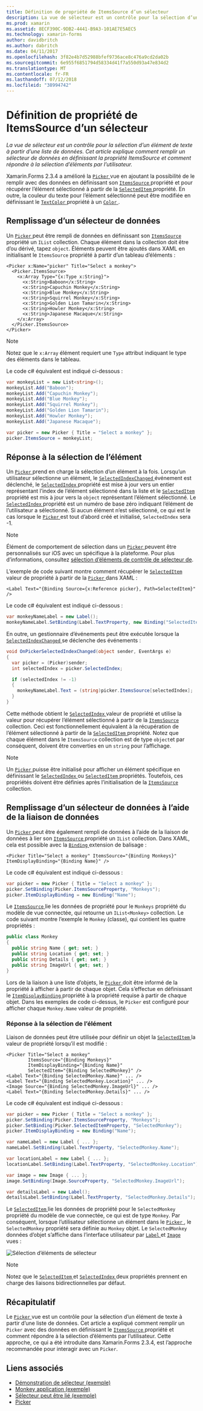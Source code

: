 ```yaml
---
title: Définition de propriété de ItemsSource d’un sélecteur
description: La vue de sélecteur est un contrôle pour la sélection d’un élément de texte à partir d’une liste de données. Cet article explique comment remplir un sélecteur de données en définissant la propriété ItemsSource et comment répondre à la sélection d’éléments par l’utilisateur.
ms.prod: xamarin
ms.assetid: 8ECF390C-9DB2-4441-B9A3-101AE7E5AEC5
ms.technology: xamarin-forms
author: davidbritch
ms.author: dabritch
ms.date: 04/11/2017
ms.openlocfilehash: 3f82e4b7d52988bfef9736ace8c476a9cd2da02b
ms.sourcegitcommit: 6e955f6851794d58334d41f7a550d93a47e834d2
ms.translationtype: MT
ms.contentlocale: fr-FR
ms.lasthandoff: 07/12/2018
ms.locfileid: "38994742"
---
```

# <a name="setting-a-pickers-itemssource-property"></a>Définition de propriété de ItemsSource d’un sélecteur

_La vue de sélecteur est un contrôle pour la sélection d’un élément de texte à partir d’une liste de données. Cet article explique comment remplir un sélecteur de données en définissant la propriété ItemsSource et comment répondre à la sélection d’éléments par l’utilisateur._

Xamarin.Forms 2.3.4 a amélioré la [ `Picker` ](xref:Xamarin.Forms.Picker) vue en ajoutant la possibilité de le remplir avec des données en définissant son [ `ItemsSource` ](xref:Xamarin.Forms.Picker.ItemsSource) propriété et pour récupérer l’élément sélectionné à partir de la [ `SelectedItem` ](xref:Xamarin.Forms.Picker.SelectedItem) propriété. En outre, la couleur du texte pour l’élément sélectionné peut être modifiée en définissant le [ `TextColor` ](xref:Xamarin.Forms.Picker.TextColor) propriété à un [ `Color` ](xref:Xamarin.Forms.Color).

## <a name="populating-a-picker-with-data"></a>Remplissage d’un sélecteur de données

Un [ `Picker` ](xref:Xamarin.Forms.Picker) peut être rempli de données en définissant son [ `ItemsSource` ](xref:Xamarin.Forms.Picker.ItemsSource) propriété un `IList` collection. Chaque élément dans la collection doit être d’ou dérivé, tapez `object`. Éléments peuvent être ajoutés dans XAML en initialisant le `ItemsSource` propriété à partir d’un tableau d’éléments :

```xaml
<Picker x:Name="picker" Title="Select a monkey">
  <Picker.ItemsSource>
    <x:Array Type="{x:Type x:String}">
      <x:String>Baboon</x:String>
      <x:String>Capuchin Monkey</x:String>
      <x:String>Blue Monkey</x:String>
      <x:String>Squirrel Monkey</x:String>
      <x:String>Golden Lion Tamarin</x:String>
      <x:String>Howler Monkey</x:String>
      <x:String>Japanese Macaque</x:String>
    </x:Array>
  </Picker.ItemsSource>
</Picker>
```

> [!NOTE]
> Notez que le `x:Array` élément requiert une `Type` attribut indiquant le type des éléments dans le tableau.

Le code c# équivalent est indiqué ci-dessous :

```csharp
var monkeyList = new List<string>();
monkeyList.Add("Baboon");
monkeyList.Add("Capuchin Monkey");
monkeyList.Add("Blue Monkey");
monkeyList.Add("Squirrel Monkey");
monkeyList.Add("Golden Lion Tamarin");
monkeyList.Add("Howler Monkey");
monkeyList.Add("Japanese Macaque");

var picker = new Picker { Title = "Select a monkey" };
picker.ItemsSource = monkeyList;
```

## <a name="responding-to-item-selection"></a>Réponse à la sélection de l’élément

Un [ `Picker` ](xref:Xamarin.Forms.Picker) prend en charge la sélection d’un élément à la fois. Lorsqu’un utilisateur sélectionne un élément, le [ `SelectedIndexChanged` ](xref:Xamarin.Forms.Picker.SelectedIndexChanged) événement est déclenché, le [ `SelectedIndex` ](xref:Xamarin.Forms.Picker.SelectedIndex) propriété est mise à jour vers un entier représentant l’index de l’élément sélectionné dans la liste et le [ `SelectedItem` ](xref:Xamarin.Forms.Picker.SelectedItem) propriété est mis à jour vers la `object` représentant l’élément sélectionné. Le [ `SelectedIndex` ](xref:Xamarin.Forms.Picker.SelectedIndex) propriété est un numéro de base zéro indiquant l’élément de l’utilisateur a sélectionné. Si aucun élément n’est sélectionné, ce qui est le cas lorsque le [ `Picker` ](xref:Xamarin.Forms.Picker) est tout d’abord créé et initialisé, `SelectedIndex` sera -1.

> [!NOTE]
> Élément de comportement de sélection dans un [ `Picker` ](xref:Xamarin.Forms.Picker) peuvent être personnalisés sur iOS avec un spécifique à la plateforme. Pour plus d’informations, consultez [sélection d’éléments de contrôle de sélecteur de](~/xamarin-forms/platform/platform-specifics/consuming/ios.md#picker_update_mode).

L’exemple de code suivant montre comment récupérer le [ `SelectedItem` ](xref:Xamarin.Forms.Picker.SelectedItem) valeur de propriété à partir de la [ `Picker` ](xref:Xamarin.Forms.Picker) dans XAML :

```xaml
<Label Text="{Binding Source={x:Reference picker}, Path=SelectedItem}" />
```

Le code c# équivalent est indiqué ci-dessous :

```csharp
var monkeyNameLabel = new Label();
monkeyNameLabel.SetBinding(Label.TextProperty, new Binding("SelectedItem", source: picker));
```

En outre, un gestionnaire d’événements peut être exécutée lorsque la [ `SelectedIndexChanged` ](xref:Xamarin.Forms.Picker.SelectedIndexChanged) se déclenche des événements :

```csharp
void OnPickerSelectedIndexChanged(object sender, EventArgs e)
{
  var picker = (Picker)sender;
  int selectedIndex = picker.SelectedIndex;

  if (selectedIndex != -1)
  {
    monkeyNameLabel.Text = (string)picker.ItemsSource[selectedIndex];
  }
}
```

Cette méthode obtient le [ `SelectedIndex` ](xref:Xamarin.Forms.Picker.SelectedIndex) valeur de propriété et utilise la valeur pour récupérer l’élément sélectionné à partir de la [ `ItemsSource` ](xref:Xamarin.Forms.Picker.ItemsSource) collection. Ceci est fonctionnellement équivalent à la récupération de l’élément sélectionné à partir de la [ `SelectedItem` ](xref:Xamarin.Forms.Picker.SelectedItem) propriété. Notez que chaque élément dans le `ItemsSource` collection est de type `object`et par conséquent, doivent être converties en un `string` pour l’affichage.

> [!NOTE]
> Un [ `Picker` ](xref:Xamarin.Forms.Picker) puisse être initialisé pour afficher un élément spécifique en définissant le [ `SelectedIndex` ](xref:Xamarin.Forms.Picker.SelectedIndex) ou [ `SelectedItem` ](xref:Xamarin.Forms.Picker.SelectedItem) propriétés. Toutefois, ces propriétés doivent être définies après l’initialisation de la [ `ItemsSource` ](xref:Xamarin.Forms.Picker.ItemsSource) collection.

## <a name="populating-a-picker-with-data-using-data-binding"></a>Remplissage d’un sélecteur de données à l’aide de la liaison de données

Un [ `Picker` ](xref:Xamarin.Forms.Picker) peut être également rempli de données à l’aide de la liaison de données à lier son [ `ItemsSource` ](xref:Xamarin.Forms.Picker.ItemsSource) propriété un `IList` collection. Dans XAML, cela est possible avec la [ `Binding` ](xref:Xamarin.Forms.Xaml.BindingExtension) extension de balisage :

```xaml
<Picker Title="Select a monkey" ItemsSource="{Binding Monkeys}" ItemDisplayBinding="{Binding Name}" />
```

Le code c# équivalent est indiqué ci-dessous :

```csharp
var picker = new Picker { Title = "Select a monkey" };
picker.SetBinding(Picker.ItemsSourceProperty, "Monkeys");
picker.ItemDisplayBinding = new Binding("Name");
```

Le [ `ItemsSource` ](xref:Xamarin.Forms.Picker.ItemsSource) lie les données de propriété pour le `Monkeys` propriété du modèle de vue connectée, qui retourne un `IList<Monkey>` collection. Le code suivant montre l’exemple le `Monkey` (classe), qui contient les quatre propriétés :

```csharp
public class Monkey
{
  public string Name { get; set; }
  public string Location { get; set; }
  public string Details { get; set; }
  public string ImageUrl { get; set; }
}
```

Lors de la liaison à une liste d’objets, le [ `Picker` ](xref:Xamarin.Forms.Picker) doit être informé de la propriété à afficher à partir de chaque objet. Cela s’effectue en définissant le [ `ItemDisplayBinding` ](xref:Xamarin.Forms.Picker.ItemDisplayBinding) propriété à la propriété requise à partir de chaque objet. Dans les exemples de code ci-dessus, le `Picker` est configuré pour afficher chaque `Monkey.Name` valeur de propriété.

### <a name="responding-to-item-selection"></a>Réponse à la sélection de l’élément

Liaison de données peut être utilisée pour définir un objet la [ `SelectedItem` ](xref:Xamarin.Forms.Picker.SelectedItem) la valeur de propriété lorsqu’il est modifié :

```xaml
<Picker Title="Select a monkey"
        ItemsSource="{Binding Monkeys}"
        ItemDisplayBinding="{Binding Name}"
        SelectedItem="{Binding SelectedMonkey}" />
<Label Text="{Binding SelectedMonkey.Name}" ... />
<Label Text="{Binding SelectedMonkey.Location}" ... />
<Image Source="{Binding SelectedMonkey.ImageUrl}" ... />
<Label Text="{Binding SelectedMonkey.Details}" ... />
```

Le code c# équivalent est indiqué ci-dessous :

```csharp
var picker = new Picker { Title = "Select a monkey" };
picker.SetBinding(Picker.ItemsSourceProperty, "Monkeys");
picker.SetBinding(Picker.SelectedItemProperty, "SelectedMonkey");
picker.ItemDisplayBinding = new Binding("Name");

var nameLabel = new Label { ... };
nameLabel.SetBinding(Label.TextProperty, "SelectedMonkey.Name");

var locationLabel = new Label { ... };
locationLabel.SetBinding(Label.TextProperty, "SelectedMonkey.Location");

var image = new Image { ... };
image.SetBinding(Image.SourceProperty, "SelectedMonkey.ImageUrl");

var detailsLabel = new Label();
detailsLabel.SetBinding(Label.TextProperty, "SelectedMonkey.Details");
```

Le [ `SelectedItem` ](xref:Xamarin.Forms.Picker.SelectedItem) lie les données de propriété pour le `SelectedMonkey` propriété du modèle de vue connectée, ce qui est de type `Monkey`. Par conséquent, lorsque l’utilisateur sélectionne un élément dans le [ `Picker` ](xref:Xamarin.Forms.Picker), le `SelectedMonkey` propriété sera définie au `Monkey` objet. Le `SelectedMonkey` données d’objet s’affiche dans l’interface utilisateur par [ `Label` ](xref:Xamarin.Forms.Label) et [ `Image` ](xref:Xamarin.Forms.Image) vues :

![](populating-itemssource-images/monkeys.png "Sélection d’éléments de sélecteur")

> [!NOTE]
> Notez que le [ `SelectedItem` ](xref:Xamarin.Forms.Picker.SelectedItem) et [ `SelectedIndex` ](xref:Xamarin.Forms.Picker.SelectedIndex) deux propriétés prennent en charge des liaisons bidirectionnelles par défaut.

## <a name="summary"></a>Récapitulatif

Le [ `Picker` ](xref:Xamarin.Forms.Picker) vue est un contrôle pour la sélection d’un élément de texte à partir d’une liste de données. Cet article a expliqué comment remplir un `Picker` avec des données en définissant le [ `ItemsSource` ](xref:Xamarin.Forms.Picker.ItemsSource) propriété et comment répondre à la sélection d’éléments par l’utilisateur. Cette approche, ce qui a été introduite dans Xamarin.Forms 2.3.4, est l’approche recommandée pour interagir avec un `Picker`.


## <a name="related-links"></a>Liens associés

- [Démonstration de sélecteur (exemple)](https://developer.xamarin.com/samples/xamarin-forms/UserInterface/PickerDemo/)
- [Monkey application (exemple)](https://developer.xamarin.com/samples/xamarin-forms/UserInterface/MonkeyAppPicker/)
- [Sélecteur peut être lié (exemple)](https://developer.xamarin.com/samples/xamarin-forms/UserInterface/BindablePicker/)
- [Picker](xref:Xamarin.Forms.Picker)
